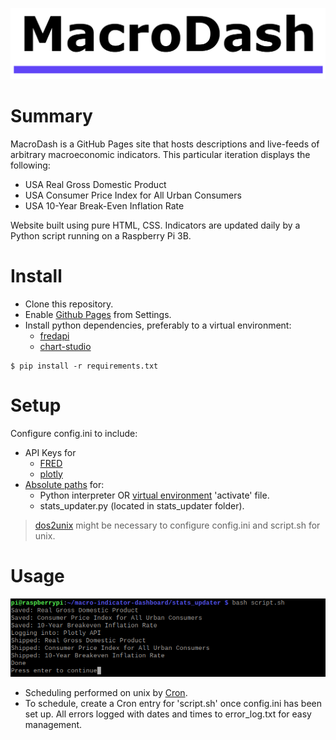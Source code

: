 ![main_logo](https://github.com/CarsonWV/macro-indicator-dashboard/raw/main/assets/MacroDash-bg.png)

# Summary
MacroDash is a GitHub Pages site that hosts descriptions and live-feeds of arbitrary macroeconomic indicators.
This particular iteration displays the following:
* USA Real Gross Domestic Product
* USA Consumer Price Index for All Urban Consumers
* USA 10-Year Break-Even Inflation Rate

Website built using pure HTML, CSS. Indicators are updated daily by a Python script running on a Raspberry Pi 3B.

# Install
* Clone this repository.
* Enable [Github Pages](https://guides.github.com/features/pages/) from Settings.
* Install python dependencies, preferably to a virtual environment:
  * [fredapi](https://github.com/mortada/fredapi)
  * [chart-studio](https://pypi.org/project/chart-studio/)
```
$ pip install -r requirements.txt
```

# Setup
Configure config.ini to include:
* API Keys for
  * [FRED](https://research.stlouisfed.org/docs/api/api_key.html)
  * [plotly](https://community.plotly.com/t/how-could-i-get-my-api-key/3088)
* [Absolute paths](https://www.linux.com/training-tutorials/absolute-path-vs-relative-path-linuxunix/) for:
  * Python interpreter OR [virtual environment](https://docs.python.org/3/library/venv.html) 'activate' file.
  * stats_updater.py (located in stats_updater folder).
> [dos2unix](https://linux.die.net/man/1/dos2unix) might be necessary to configure config.ini and script.sh for unix.

# Usage
![usage_picture](https://github.com/CarsonWV/macro-indicator-dashboard/raw/main/assets/screenshot-cropped.png)
* Scheduling performed on unix by [Cron](https://www.raspberrypi.org/documentation/linux/usage/cron.md).
* To schedule, create a Cron entry for 'script.sh' once config.ini has been set up. All errors logged with dates and times to error_log.txt for easy management.
